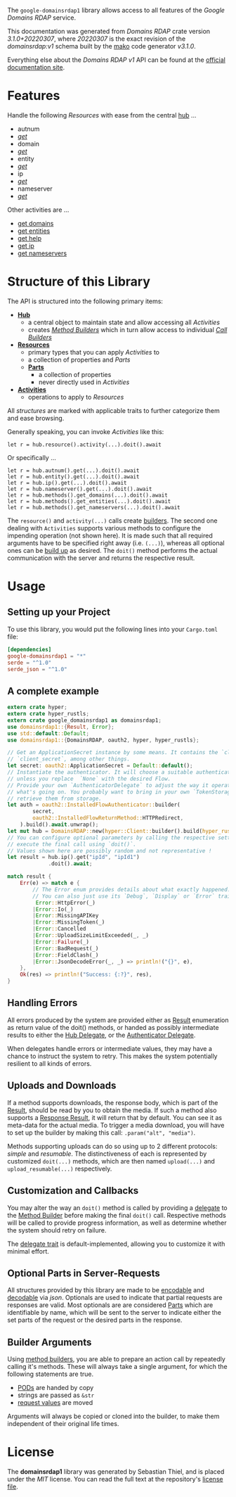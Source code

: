 <!---
DO NOT EDIT !
This file was generated automatically from 'src/mako/api/README.md.mako'
DO NOT EDIT !
-->
The `google-domainsrdap1` library allows access to all features of the *Google Domains RDAP* service.

This documentation was generated from *Domains RDAP* crate version *3.1.0+20220307*, where *20220307* is the exact revision of the *domainsrdap:v1* schema built by the [mako](http://www.makotemplates.org/) code generator *v3.1.0*.

Everything else about the *Domains RDAP* *v1* API can be found at the
[official documentation site](https://developers.google.com/domains/rdap/).
# Features

Handle the following *Resources* with ease from the central [hub](https://docs.rs/google-domainsrdap1/3.1.0+20220307/google_domainsrdap1/DomainsRDAP) ... 

* autnum
 * [*get*](https://docs.rs/google-domainsrdap1/3.1.0+20220307/google_domainsrdap1/api::AutnumGetCall)
* domain
 * [*get*](https://docs.rs/google-domainsrdap1/3.1.0+20220307/google_domainsrdap1/api::DomainGetCall)
* entity
 * [*get*](https://docs.rs/google-domainsrdap1/3.1.0+20220307/google_domainsrdap1/api::EntityGetCall)
* ip
 * [*get*](https://docs.rs/google-domainsrdap1/3.1.0+20220307/google_domainsrdap1/api::IpGetCall)
* nameserver
 * [*get*](https://docs.rs/google-domainsrdap1/3.1.0+20220307/google_domainsrdap1/api::NameserverGetCall)

Other activities are ...

* [get domains](https://docs.rs/google-domainsrdap1/3.1.0+20220307/google_domainsrdap1/api::MethodGetDomainCall)
* [get entities](https://docs.rs/google-domainsrdap1/3.1.0+20220307/google_domainsrdap1/api::MethodGetEntityCall)
* [get help](https://docs.rs/google-domainsrdap1/3.1.0+20220307/google_domainsrdap1/api::MethodGetHelpCall)
* [get ip](https://docs.rs/google-domainsrdap1/3.1.0+20220307/google_domainsrdap1/api::MethodGetIpCall)
* [get nameservers](https://docs.rs/google-domainsrdap1/3.1.0+20220307/google_domainsrdap1/api::MethodGetNameserverCall)



# Structure of this Library

The API is structured into the following primary items:

* **[Hub](https://docs.rs/google-domainsrdap1/3.1.0+20220307/google_domainsrdap1/DomainsRDAP)**
    * a central object to maintain state and allow accessing all *Activities*
    * creates [*Method Builders*](https://docs.rs/google-domainsrdap1/3.1.0+20220307/google_domainsrdap1/client::MethodsBuilder) which in turn
      allow access to individual [*Call Builders*](https://docs.rs/google-domainsrdap1/3.1.0+20220307/google_domainsrdap1/client::CallBuilder)
* **[Resources](https://docs.rs/google-domainsrdap1/3.1.0+20220307/google_domainsrdap1/client::Resource)**
    * primary types that you can apply *Activities* to
    * a collection of properties and *Parts*
    * **[Parts](https://docs.rs/google-domainsrdap1/3.1.0+20220307/google_domainsrdap1/client::Part)**
        * a collection of properties
        * never directly used in *Activities*
* **[Activities](https://docs.rs/google-domainsrdap1/3.1.0+20220307/google_domainsrdap1/client::CallBuilder)**
    * operations to apply to *Resources*

All *structures* are marked with applicable traits to further categorize them and ease browsing.

Generally speaking, you can invoke *Activities* like this:

```Rust,ignore
let r = hub.resource().activity(...).doit().await
```

Or specifically ...

```ignore
let r = hub.autnum().get(...).doit().await
let r = hub.entity().get(...).doit().await
let r = hub.ip().get(...).doit().await
let r = hub.nameserver().get(...).doit().await
let r = hub.methods().get_domains(...).doit().await
let r = hub.methods().get_entities(...).doit().await
let r = hub.methods().get_nameservers(...).doit().await
```

The `resource()` and `activity(...)` calls create [builders][builder-pattern]. The second one dealing with `Activities` 
supports various methods to configure the impending operation (not shown here). It is made such that all required arguments have to be 
specified right away (i.e. `(...)`), whereas all optional ones can be [build up][builder-pattern] as desired.
The `doit()` method performs the actual communication with the server and returns the respective result.

# Usage

## Setting up your Project

To use this library, you would put the following lines into your `Cargo.toml` file:

```toml
[dependencies]
google-domainsrdap1 = "*"
serde = "^1.0"
serde_json = "^1.0"
```

## A complete example

```Rust
extern crate hyper;
extern crate hyper_rustls;
extern crate google_domainsrdap1 as domainsrdap1;
use domainsrdap1::{Result, Error};
use std::default::Default;
use domainsrdap1::{DomainsRDAP, oauth2, hyper, hyper_rustls};

// Get an ApplicationSecret instance by some means. It contains the `client_id` and 
// `client_secret`, among other things.
let secret: oauth2::ApplicationSecret = Default::default();
// Instantiate the authenticator. It will choose a suitable authentication flow for you, 
// unless you replace  `None` with the desired Flow.
// Provide your own `AuthenticatorDelegate` to adjust the way it operates and get feedback about 
// what's going on. You probably want to bring in your own `TokenStorage` to persist tokens and
// retrieve them from storage.
let auth = oauth2::InstalledFlowAuthenticator::builder(
        secret,
        oauth2::InstalledFlowReturnMethod::HTTPRedirect,
    ).build().await.unwrap();
let mut hub = DomainsRDAP::new(hyper::Client::builder().build(hyper_rustls::HttpsConnector::with_native_roots().https_or_http().enable_http1().enable_http2().build()), auth);
// You can configure optional parameters by calling the respective setters at will, and
// execute the final call using `doit()`.
// Values shown here are possibly random and not representative !
let result = hub.ip().get("ipId", "ipId1")
             .doit().await;

match result {
    Err(e) => match e {
        // The Error enum provides details about what exactly happened.
        // You can also just use its `Debug`, `Display` or `Error` traits
         Error::HttpError(_)
        |Error::Io(_)
        |Error::MissingAPIKey
        |Error::MissingToken(_)
        |Error::Cancelled
        |Error::UploadSizeLimitExceeded(_, _)
        |Error::Failure(_)
        |Error::BadRequest(_)
        |Error::FieldClash(_)
        |Error::JsonDecodeError(_, _) => println!("{}", e),
    },
    Ok(res) => println!("Success: {:?}", res),
}

```
## Handling Errors

All errors produced by the system are provided either as [Result](https://docs.rs/google-domainsrdap1/3.1.0+20220307/google_domainsrdap1/client::Result) enumeration as return value of
the doit() methods, or handed as possibly intermediate results to either the 
[Hub Delegate](https://docs.rs/google-domainsrdap1/3.1.0+20220307/google_domainsrdap1/client::Delegate), or the [Authenticator Delegate](https://docs.rs/yup-oauth2/*/yup_oauth2/trait.AuthenticatorDelegate.html).

When delegates handle errors or intermediate values, they may have a chance to instruct the system to retry. This 
makes the system potentially resilient to all kinds of errors.

## Uploads and Downloads
If a method supports downloads, the response body, which is part of the [Result](https://docs.rs/google-domainsrdap1/3.1.0+20220307/google_domainsrdap1/client::Result), should be
read by you to obtain the media.
If such a method also supports a [Response Result](https://docs.rs/google-domainsrdap1/3.1.0+20220307/google_domainsrdap1/client::ResponseResult), it will return that by default.
You can see it as meta-data for the actual media. To trigger a media download, you will have to set up the builder by making
this call: `.param("alt", "media")`.

Methods supporting uploads can do so using up to 2 different protocols: 
*simple* and *resumable*. The distinctiveness of each is represented by customized 
`doit(...)` methods, which are then named `upload(...)` and `upload_resumable(...)` respectively.

## Customization and Callbacks

You may alter the way an `doit()` method is called by providing a [delegate](https://docs.rs/google-domainsrdap1/3.1.0+20220307/google_domainsrdap1/client::Delegate) to the 
[Method Builder](https://docs.rs/google-domainsrdap1/3.1.0+20220307/google_domainsrdap1/client::CallBuilder) before making the final `doit()` call. 
Respective methods will be called to provide progress information, as well as determine whether the system should 
retry on failure.

The [delegate trait](https://docs.rs/google-domainsrdap1/3.1.0+20220307/google_domainsrdap1/client::Delegate) is default-implemented, allowing you to customize it with minimal effort.

## Optional Parts in Server-Requests

All structures provided by this library are made to be [encodable](https://docs.rs/google-domainsrdap1/3.1.0+20220307/google_domainsrdap1/client::RequestValue) and 
[decodable](https://docs.rs/google-domainsrdap1/3.1.0+20220307/google_domainsrdap1/client::ResponseResult) via *json*. Optionals are used to indicate that partial requests are responses 
are valid.
Most optionals are are considered [Parts](https://docs.rs/google-domainsrdap1/3.1.0+20220307/google_domainsrdap1/client::Part) which are identifiable by name, which will be sent to 
the server to indicate either the set parts of the request or the desired parts in the response.

## Builder Arguments

Using [method builders](https://docs.rs/google-domainsrdap1/3.1.0+20220307/google_domainsrdap1/client::CallBuilder), you are able to prepare an action call by repeatedly calling it's methods.
These will always take a single argument, for which the following statements are true.

* [PODs][wiki-pod] are handed by copy
* strings are passed as `&str`
* [request values](https://docs.rs/google-domainsrdap1/3.1.0+20220307/google_domainsrdap1/client::RequestValue) are moved

Arguments will always be copied or cloned into the builder, to make them independent of their original life times.

[wiki-pod]: http://en.wikipedia.org/wiki/Plain_old_data_structure
[builder-pattern]: http://en.wikipedia.org/wiki/Builder_pattern
[google-go-api]: https://github.com/google/google-api-go-client

# License
The **domainsrdap1** library was generated by Sebastian Thiel, and is placed 
under the *MIT* license.
You can read the full text at the repository's [license file][repo-license].

[repo-license]: https://github.com/Byron/google-apis-rsblob/main/LICENSE.md
